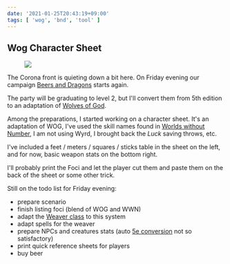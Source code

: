 ```yaml
---
date: '2021-01-25T20:43:19+09:00'
tags: [ 'wog', 'bnd', 'tool' ]
---
```


## Wog Character Sheet

<figure class="right">
<a href="docs/20210125_csheet.pdf"><img src="images/20210125_csheet.jpg" loading="lazy" /></a>
<figcaption></figcaption>
</figure>

The Corona front is quieting down a bit here. On Friday evening our campaign [Beers and Dragons](index.html#bnd) starts again.

The party will be graduating to level 2, but I'll convert them from 5th edition to an adaptation of [Wolves of God](https://www.drivethrurpg.com/product/308470/Wolves-of-God-Adventures-in-Dark-Ages-England?affiliate_id=2746229).

Among the preparations, I started working on a character sheet. It's an adaptation of WOG, I've used the skill names found in [Worlds without Number](https://www.kickstarter.com/projects/1637945166/worlds-without-number), I am not using Wyrd, I brought back the _Luck_ saving throws, etc.

I've included a feet / meters / squares / sticks table in the sheet on the left, and for now, basic weapon stats on the bottom right.

I'll probably print the Foci and let the player cut them and paste them on the back of the sheet or some other trick.

Still on the todo list for Friday evening:

* prepare scenario
* finish listing foci (blend of WOG and WWN)
* adapt the [Weaver class](20201202.html?t=The_Weaver&s=wogcs) to this system
* adapt spells for the weaver
* prepare NPCs and creatures stats (auto [5e conversion](https://github.com/jmettraux/5town/tree/main/out/creatures) not so satisfactory)
* print quick reference sheets for players
* buy beer


